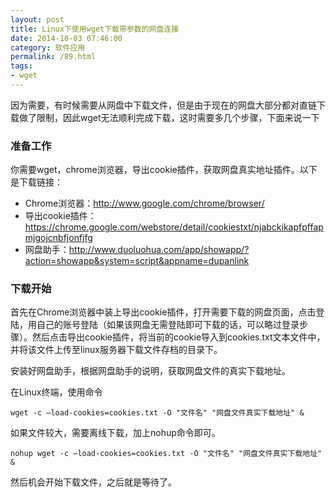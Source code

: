 ```yaml
---
layout: post
title: Linux下使用wget下载带参数的网盘连接
date: 2014-10-03 07:46:00
category: 软件应用
permalink: /89.html
tags:
- wget
---
```


<!--markdown-->因为需要，有时候需要从网盘中下载文件，但是由于现在的网盘大部分都对直链下载做了限制，因此wget无法顺利完成下载，这时需要多几个步骤，下面来说一下

### 准备工作

你需要wget，chrome浏览器，导出cookie插件，获取网盘真实地址插件。以下是下载链接：

*   Chrome浏览器：<http://www.google.com/chrome/browser/>
*   导出cookie插件：<https://chrome.google.com/webstore/detail/cookiestxt/njabckikapfpffapmjgojcnbfjonfjfg>
*   网盘助手：<http://www.duoluohua.com/app/showapp/?action=showapp&system=script&appname=dupanlink>

### 下载开始

首先在Chrome浏览器中装上导出cookie插件，打开需要下载的网盘页面，点击登陆，用自己的账号登陆（如果该网盘无需登陆即可下载的话，可以略过登录步骤）。然后点击导出cookie插件，将当前的cookie导入到cookies.txt文本文件中，并将该文件上传至linux服务器下载文件存档的目录下。

安装好网盘助手，根据网盘助手的说明，获取网盘文件的真实下载地址。

在Linux终端，使用命令

    wget -c –load-cookies=cookies.txt -O "文件名" "网盘文件真实下载地址" &
    

如果文件较大，需要离线下载，加上nohup命令即可。

    nohup wget -c –load-cookies=cookies.txt -O "文件名" "网盘文件真实下载地址" &
    

然后机会开始下载文件，之后就是等待了。
